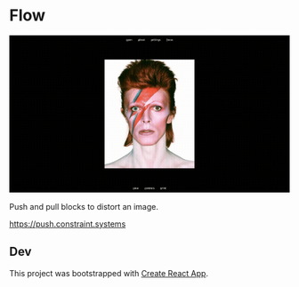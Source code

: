 # Flow

<img
src='https://raw.githubusercontent.com/constraint-systems/push/main/public/push.gif'
width="600"/>

Push and pull blocks to distort an image. 

https://push.constraint.systems

## Dev

This project was bootstrapped with [Create React App](https://github.com/facebook/create-react-app).
